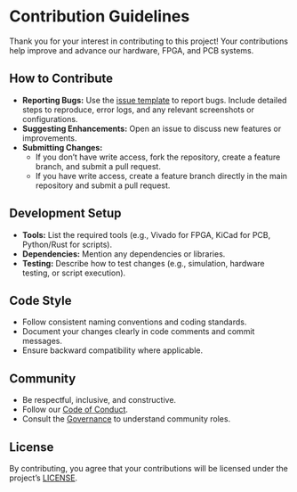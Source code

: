 # Contribution Guidelines

Thank you for your interest in contributing to this project! Your contributions help improve and advance our hardware, FPGA, and PCB systems.

## How to Contribute
- **Reporting Bugs:** Use the [issue template](.github/ISSUE_TEMPLATES/BUG_REPORT.yml) to report bugs. Include detailed steps to reproduce, error logs, and any relevant screenshots or configurations.
- **Suggesting Enhancements:** Open an issue to discuss new features or improvements.
- **Submitting Changes:**
  - If you don’t have write access, fork the repository, create a feature branch, and submit a pull request.
  - If you have write access, create a feature branch directly in the main repository and submit a pull request.

## Development Setup
- **Tools:** List the required tools (e.g., Vivado for FPGA, KiCad for PCB, Python/Rust for scripts).
- **Dependencies:** Mention any dependencies or libraries.
- **Testing:** Describe how to test changes (e.g., simulation, hardware testing, or script execution).

## Code Style
- Follow consistent naming conventions and coding standards.
- Document your changes clearly in code comments and commit messages.
- Ensure backward compatibility where applicable.

## Community
- Be respectful, inclusive, and constructive.
- Follow our [Code of Conduct](#).
- Consult the [Governance](#) to understand community roles.

## License
By contributing, you agree that your contributions will be licensed under the project’s [LICENSE](LICENCE.txt).
